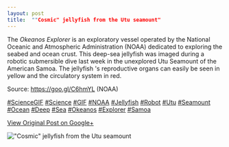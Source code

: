```yaml
---
layout: post
title:  ""Cosmic" jellyfish from the Utu seamount"
---
```


The _Okeanos Explorer_ is an exploratory vessel operated by the National
Oceanic and Atmospheric Administration (NOAA) dedicated to exploring the
seabed and ocean crust. This deep-sea jellyfish was imaged during a robotic
submersible dive last week in the unexplored Utu Seamount of the American
Samoa. The jellyfish 's reproductive organs can easily be seen in yellow and
the circulatory system in red.  
  
Source: <https://goo.gl/C6hmYL> (NOAA)  
  
[#ScienceGIF](https://plus.google.com/s/%23ScienceGIF/posts)
[#Science](https://plus.google.com/s/%23Science/posts)
[#GIF](https://plus.google.com/s/%23GIF/posts)
[#NOAA](https://plus.google.com/s/%23NOAA/posts)
[#Jellyfish](https://plus.google.com/s/%23Jellyfish/posts)
[#Robot](https://plus.google.com/s/%23Robot/posts)
[#Utu](https://plus.google.com/s/%23Utu/posts)
[#Seamount](https://plus.google.com/s/%23Seamount/posts)
[#Ocean](https://plus.google.com/s/%23Ocean/posts)
[#Deep](https://plus.google.com/s/%23Deep/posts)
[#Sea](https://plus.google.com/s/%23Sea/posts)
[#Okeanos](https://plus.google.com/s/%23Okeanos/posts)
[#Explorer](https://plus.google.com/s/%23Explorer/posts)
[#Samoa](https://plus.google.com/s/%23Samoa/posts)

[View Original Post on Google+](https://plus.google.com/+ColinSullender/posts/1sm5iLnJSw6)

!["Cosmic" jellyfish from the Utu seamount](/assets/img/2017-02-27-Cosmic-jellyfish-from-the-Utu-seamount.gif)

